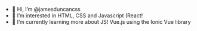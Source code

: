 - 👋 Hi, I’m @jamesduncancss
- 👀 I’m interested in HTML, CSS and Javascript (React!
- 🌱 I’m currently learning more about JS! Vue.js using the Ionic Vue library

<!---
jamesduncancss/jamesduncancss is a ✨ special ✨ repository because its `README.md` (this file) appears on your GitHub profile.
You can click the Preview link to take a look at your changes.
--->
